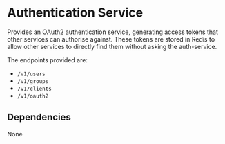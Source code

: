 # Authentication Service

Provides an OAuth2 authentication service, generating access tokens that
other services can authorise against. These tokens are stored in Redis to
allow other services to directly find them without asking the auth-service.

The endpoints provided are:
* `/v1/users`
* `/v1/groups`
* `/v1/clients`
* `/v1/oauth2`

## Dependencies
None
